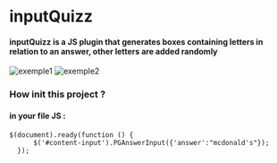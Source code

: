 # inputQuizz
#### inputQuizz is a JS plugin that generates boxes containing letters in relation to an answer, other letters are added randomly

<img src="https://image.noelshack.com/fichiers/2018/34/5/1535096645-pg.png" alt="exemple1">
<img src="https://image.noelshack.com/fichiers/2018/34/5/1535096785-pg2.png" alt="exemple2">


### How init this project ?

#### in your file JS : 

```
$(document).ready(function () {
      $('#content-input').PGAnswerInput({'answer':"mcdonald's"});
  });
```


